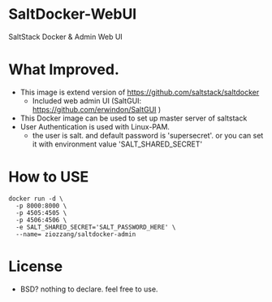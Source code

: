 # SaltDocker-WebUI
SaltStack Docker &amp; Admin Web UI

# What Improved.
* This image is extend version of https://github.com/saltstack/saltdocker
  * Included web admin UI (SaltGUI: https://github.com/erwindon/SaltGUI )
* This Docker image can be used to set up master server of saltstack
* User Authentication is used with Linux-PAM.
  * the user is salt. and default password is 'supersecret'. or you can set it with environment value 'SALT_SHARED_SECRET'

# How to USE

```
docker run -d \
  -p 8000:8000 \
  -p 4505:4505 \
  -p 4506:4506 \
  -e SALT_SHARED_SECRET='SALT_PASSWORD_HERE' \
  --name= ziozzang/saltdocker-admin

````

# License
* BSD? nothing to declare. feel free to use.
